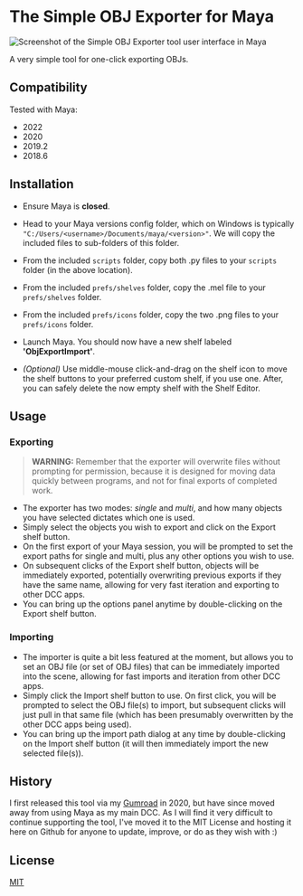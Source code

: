 # The Simple OBJ Exporter for Maya
![Screenshot of the Simple OBJ Exporter tool user interface in Maya](https://i.imgur.com/eqXTn9T.png)

A very simple tool for one-click exporting OBJs.

## Compatibility
Tested with Maya:	
- 2022
- 2020
- 2019.2
- 2018.6

## Installation
-	Ensure Maya is **closed**.

-	Head to your Maya versions config folder, which on Windows is typically `"C:/Users/<username>/Documents/maya/<version>"`. We will copy the included files to sub-folders of this folder.

- 	From the included `scripts` folder, copy both .py files to your `scripts` folder (in the above location).

-	From the included `prefs/shelves` folder, copy the .mel file to your `prefs/shelves` folder.

-	From the included `prefs/icons` folder, copy the two .png files to your `prefs/icons` folder.

-	Launch Maya. You should now have a new shelf labeled **'ObjExportImport'**.


-	_(Optional)_ Use middle-mouse click-and-drag on the shelf icon to move the shelf buttons to your preferred custom shelf, if you use one. After, you can safely delete the now empty shelf with the Shelf Editor.

## Usage

### Exporting
> **WARNING:** Remember that the exporter will overwrite files without prompting for permission, because it is designed for moving data quickly between programs, and not for final exports of completed work.

-	The exporter has two modes: _single_ and _multi_, and how many objects you have selected dictates which one is used.
-	Simply select the objects you wish to export and click on the Export shelf button.
-	On the first export of your Maya session, you will be prompted to set the export paths for single and multi, plus any other options you wish to use.
-	On subsequent clicks of the Export shelf button, objects will be immediately exported, potentially overwriting previous exports if they have the same name, allowing for very fast iteration and exporting to other DCC apps.
-	You can bring up the options panel anytime by double-clicking on the Export shelf button.

### Importing
-	The importer is quite a bit less featured at the moment, but allows you to set an OBJ file (or set of OBJ files) that can be immediately imported into the scene, allowing for fast imports and iteration from other DCC apps.
-	Simply click the Import shelf button to use. On first click, you will be prompted to select the OBJ file(s) to import, but subsequent clicks will just pull in that same file (which has been presumably overwritten by the other DCC apps being used).
-	You can bring up the import path dialog at any time by double-clicking on the Import shelf button (it will then immediately import the new selected file(s)).


## History
I first released this tool via my [Gumroad](https://jamesfurler.gumroad.com/l/Zvdg) in 2020, but have since moved away from using Maya as my main DCC. As I will find it very difficult to continue supporting the tool, I've moved it to the MIT License and hosting it here on Github for anyone to update, improve, or do as they wish with :)

## License
[MIT](https://github.com/furlerer/simple-obj-exporter/blob/main/LICENSE)
